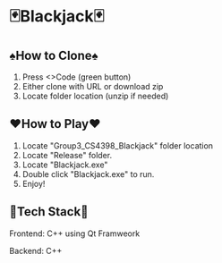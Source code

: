 # **:black_joker:Blackjack:black_joker:**

## :spades:How to Clone:spades:
1. Press <>Code (green button)
2. Either clone with URL or download zip
3. Locate folder location (unzip if needed)


## :hearts:How to Play:hearts:
1. Locate "Group3_CS4398_Blackjack" folder location
2. Locate "Release" folder.
3. Locate "Blackjack.exe"
4. Double click "Blackjack.exe" to run.
5. Enjoy!

## :floppy_disk:Tech Stack:floppy_disk:
Frontend: C++ using Qt Framweork

Backend: C++
